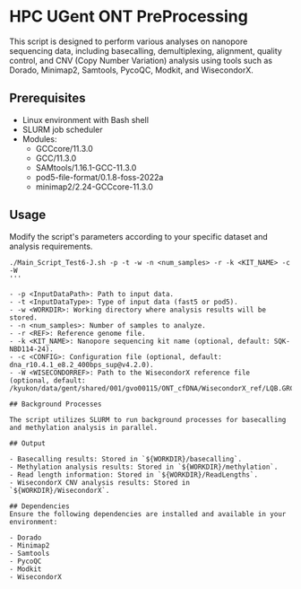 # HPC UGent ONT PreProcessing
This script is designed to perform various analyses on nanopore sequencing data, including basecalling, demultiplexing, alignment, quality control, and CNV (Copy Number Variation) analysis using tools such as Dorado, Minimap2, Samtools, PycoQC, Modkit, and WisecondorX.

## Prerequisites

- Linux environment with Bash shell
- SLURM job scheduler
- Modules:
  - GCCcore/11.3.0
  - GCC/11.3.0 
  - SAMtools/1.16.1-GCC-11.3.0 
  - pod5-file-format/0.1.8-foss-2022a 
  - minimap2/2.24-GCCcore-11.3.0

## Usage
Modify the script's parameters according to your specific dataset and analysis requirements.

```
./Main_Script_Test6-J.sh -p -t -w -n <num_samples> -r -k <KIT_NAME> -c -W
'''

- -p <InputDataPath>: Path to input data.
- -t <InputDataType>: Type of input data (fast5 or pod5).
- -w <WORKDIR>: Working directory where analysis results will be stored.
- -n <num_samples>: Number of samples to analyze.
- -r <REF>: Reference genome file.
- -k <KIT_NAME>: Nanopore sequencing kit name (optional, default: SQK-NBD114-24).
- -c <CONFIG>: Configuration file (optional, default: dna_r10.4.1_e8.2_400bps_sup@v4.2.0).
- -W <WISECONDORREF>: Path to the WisecondorX reference file (optional, default: /kyukon/data/gent/shared/001/gvo00115/ONT_cfDNA/WisecondorX_ref/LQB.GRCh38.100kb.npz).

## Background Processes

The script utilizes SLURM to run background processes for basecalling and methylation analysis in parallel.

## Output

- Basecalling results: Stored in `${WORKDIR}/basecalling`.
- Methylation analysis results: Stored in `${WORKDIR}/methylation`.
- Read length information: Stored in `${WORKDIR}/ReadLengths`.
- WisecondorX CNV analysis results: Stored in `${WORKDIR}/WisecondorX`.

## Dependencies
Ensure the following dependencies are installed and available in your environment:

- Dorado
- Minimap2
- Samtools
- PycoQC
- Modkit
- WisecondorX



